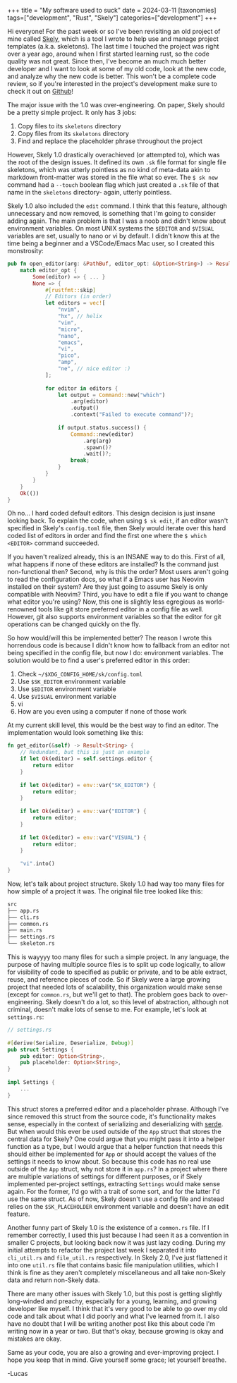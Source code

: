 +++
title = "My software used to suck"
date = 2024-03-11
[taxonomies]
tags=["development", "Rust", "Skely"]
categories=["development"]
+++
 
Hi everyone! For the past week or so I've been revisiting an old project of
mine called [Skely](https://github.com/pants721/skely), which is a tool I wrote
to help use and manage project templates (a.k.a. skeletons). The last time I
touched the project was right over a year ago, around when I first started
learning rust, so the code quality was not great. Since then, I've become an
much much better developer and I want to look at some of my old code, look at
the new code, and analyze why the new code is better. This won't be a complete
code review, so if you're interested in the project's development make sure to
check it out on [Github](https://github.com/pants721/skely)!

The major issue with the 1.0 was over-engineering. On paper, Skely should be a
pretty simple project. It only has 3 jobs:
 
1. Copy files to its `skeletons` directory
2. Copy files from its `skeletons` directory
3. Find and replace the placeholder phrase throughout the project
 
However, Skely 1.0 drastically overachieved (or attempted to), which was the
root of the design issues. It defined its own `.sk` file format for single file
skeletons, which was utterly pointless as no kind of meta-data akin to markdown
front-matter was stored in the file what so ever. The `$ sk new` command had a
`--touch` boolean flag which just created a `.sk` file of that name in the
`skeletons` directory- again, utterly pointless.
 
Skely 1.0 also included the `edit` command. I think that this feature, although 
unnecessary and now removed, is something that I'm going to consider adding 
again. The main problem is that I was a noob and didn't know about environment 
variables. On most UNIX systems the `$EDITOR` and `$VISUAL` variables are set, 
usually to nano or vi by default. I didn't know this at the time being a 
beginner and a VSCode/Emacs Mac user, so I created this monstrosity:
```rs
pub fn open_editor(arg: &PathBuf, editor_opt: &Option<String>) -> Result<()> {
    match editor_opt {
        Some(editor) => { ... }
        None => {
            #[rustfmt::skip]
            // Editors (in order)
            let editors = vec![
                "nvim",
                "hx", // helix
                "vim",
                "micro",
                "nano",
                "emacs",
                "vi",
                "pico",
                "amp",
                "ne", // nice editor :)
            ];
 
            for editor in editors {
                let output = Command::new("which")
                    .arg(editor)
                    .output()
                    .context("Failed to execute command")?;
 
                if output.status.success() {
                    Command::new(editor)
                        .arg(arg)
                        .spawn()?
                        .wait()?;
                    break;
                }
            }
        }
    }
    Ok(())
}
```
Oh no... I hard coded default editors. This design decision is just insane 
looking back. To explain the code, when using `$ sk edit`, if an editor wasn't 
specified in Skely's `config.toml` file, then Skely would iterate over this 
hard coded list of editors in order and find the first one where the `$ which 
<EDITOR>` command succeeded.
 
If you haven't realized already, this is an INSANE way to do this. First of 
all, what happens if none of these editors are installed? Is the command just 
non-functional then? Second, why is this the order? Most users aren't going to 
read the configuration docs, so what if a Emacs user has Neovim installed on 
their system? Are they just going to assume Skely is only compatible with 
Neovim? Third, you have to edit a file if you want to change what editor you're 
using? Now, this one is slightly less egregious as world-renowned tools like 
git store preferred editor in a config file as well. However, git also supports 
environment variables so that the editor for git operations can be changed 
quickly on the fly.
 
So how would/will this be implemented better? The reason I wrote this 
horrendous code is because I didn't know how to fallback from an editor not 
being specified in the config file, but now I do: environment variables. The 
solution would be to find a user's preferred editor in this order:
1. Check `~/$XDG_CONFIG_HOME/sk/config.toml`
2. Use `$SK_EDITOR` environment variable
3. Use `$EDITOR` environment variable
4. Use `$VISUAL` environment variable
5. vi
6. How are you even using a computer if none of those work
 
At my current skill level, this would be the best way to find an editor. The 
implementation would look something like this:
```rs
fn get_editor(&self) -> Result<String> {
    // Redundant, but this is just an example
    if let Ok(editor) = self.settings.editor {
        return editor
    }
 
    if let Ok(editor) = env::var("SK_EDITOR") {
        return editor;
    }
 
    if let Ok(editor) = env::var("EDITOR") {
        return editor;
    }
 
    if let Ok(editor) = env::var("VISUAL") {
        return editor;
    }
 
    "vi".into()
}
```
 
Now, let's talk about project structure. Skely 1.0 had way too many files for 
how simple of a project it was. The original file tree looked like this:
```bash
src
├── app.rs
├── cli.rs
├── common.rs
├── main.rs
├── settings.rs
└── skeleton.rs
```
This is wayyyy too many files for such a simple project. In any language, the 
purpose of having multiple source files is to split up code logically, to allow 
for visibility of code to specified as public or private, and to be able 
extract, reuse, and reference pieces of code. So if Skely were a large growing 
project that needed lots of scalability, this organization would make sense 
(except for `common.rs`, but we'll get to that). The problem goes back to 
over-engineering. Skely doesn't do a lot, so this level of abstraction, 
although not criminal, doesn't make lots of sense to me. For example, let's 
look at `settings.rs`:
```rs
// settings.rs
 
#[derive(Serialize, Deserialize, Debug)]
pub struct Settings {
    pub editor: Option<String>,
    pub placeholder: Option<String>,
}
 
impl Settings {
    ...
}
```
This struct stores a preferred editor and a placeholder phrase. Although I've 
since removed this struct from the source code, it's functionality makes sense, 
especially in the context of serializing and deserializing with 
[serde](https://serde.rs/). But when would this ever be used outside of the 
`App` struct that stores the central data for Skely? One could argue that you 
might pass it into a helper function as a type, but I would argue that a helper 
function that needs this should either be implemented for `App` or should 
accept the values of the settings it needs to know about. So because this code 
has no real use outside of the `App` struct, why not store it in `app.rs`? In a 
project where there are multiple variations of settings for different purposes, 
or if Skely implemented per-project settings, extracting `Settings` would make 
sense again. For the former, I'd go with a trait of some sort, and for the 
latter I'd use the same struct. As of now, Skely doesn't use a config file and 
instead relies on the `$SK_PLACEHOLDER` environment variable and doesn't have 
an edit feature.
 
Another funny part of Skely 1.0 is the existence of a `common.rs` file. If I 
remember correctly, I used this just because I had seen it as a convention in 
smaller C projects, but looking back now it was just lazy coding. During my 
initial attempts to refactor the project last week I separated it into 
`cli_util.rs` and `file_util.rs` respectively. In Skely 2.0, I've just 
flattened it into one `util.rs` file that contains basic file manipulation 
utilities, which I think is fine as they aren't completely miscellaneous and 
all take non-Skely data and return non-Skely data.
 
There are many other issues with Skely 1.0, but this post is getting slightly 
long-winded and preachy, especially for a young, learning, and growing 
developer like myself. I think that it's very good to be able to go over my old 
code and talk about what I did poorly and what I've learned from it. I also 
have no doubt that I will be writing another post like this about code I'm 
writing now in a year or two. But that's okay, because growing is okay and 
mistakes are okay.
 
Same as your code, you are also a growing and ever-improving project. I hope 
you keep that in mind. Give yourself some grace; let yourself breathe.
 
-Lucas
